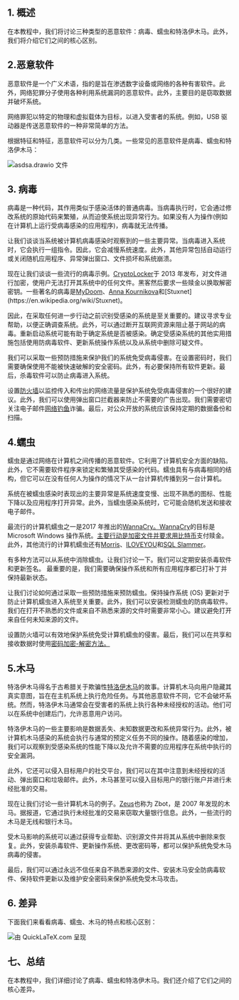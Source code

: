 ## 1. 概述

在本教程中，我们将讨论三种类型的恶意软件：病毒、蠕虫和特洛伊木马。此外，我们将介绍它们之间的核心区别。

## 2.恶意软件

恶意软件是一个广义术语，指的是旨在渗透数字设备或网络的各种有害软件。此外，网络犯罪分子使用各种利用系统漏洞的恶意软件。此外，主要目的是窃取数据并破坏系统。

网络罪犯以特定的物理和虚拟载体为目标，以进入受害者的系统。例如，USB 驱动器是传送恶意软件的一种非常简单的方法。

根据特征和特征，恶意软件可以分为几类。一些常见的恶意软件是病毒、蠕虫和特洛伊木马：

![asdsa.drawio 文件](https://www.baeldung.com/wp-content/uploads/sites/4/2022/04/asdsa.drawio.png)

## 3. 病毒

病毒是一种代码，其作用类似于感染活体的普通病毒。当病毒执行时，它会通过修改系统的原始代码来繁殖，从而迫使系统出现异常行为。如果没有人为操作(例如在计算机上运行受病毒感染的应用程序)，病毒就无法传播。

让我们谈谈当系统被计算机病毒感染时观察到的一些主要异常。当病毒进入系统时，它会执行一组指令。因此，它会减慢系统速度。此外，其他异常包括自动运行或关闭随机应用程序、异常弹出窗口、文件损坏和系统崩溃。

现在让我们谈谈一些流行的病毒示例。[CryptoLocker](https://en.wikipedia.org/wiki/CryptoLocker)于 2013 年发布，对文件进行加密，使用户无法打开其系统中的任何文件。黑客然后要求一些赎金以换取解密密钥。一些著名的病毒是[MyDoom](https://en.wikipedia.org/wiki/Mydoom)、[Anna Kournikova](https://en.wikipedia.org/wiki/Anna_Kournikova_(computer_virus))和[Stuxnet](https://en.wikipedia.org/wiki/Stuxnet)。

因此，在采取任何进一步行动之前识别受感染的系统是至关重要的。建议寻求专业帮助，以便正确调查系统。此外，可以通过断开互联网资源来阻止基于网站的病毒。重新启动系统可能有助于确定系统是否被感染。确定受感染系统的其他实用措施包括使用防病毒软件、更新系统操作系统以及从系统中删除可疑文件。

我们可以采取一些预防措施来保护我们的系统免受病毒侵害。在设置密码时，我们需要确保使用不能被快速破解的安全密码。此外，有必要保持所有软件更新。最后，杀毒软件可以防止病毒进入系统。

设置[防火墙](https://www.baeldung.com/cs/firewalls-intro)以监控传入和传出的网络流量是保护系统免受病毒侵害的一个很好的建议。此外，我们可以使用弹出窗口拦截器来防止不需要的广告出现。我们需要密切关注电子邮件[网络钓鱼](https://en.wikipedia.org/wiki/Phishing)诈骗。最后，对公众开放的系统应该保持定期的数据备份和扫描。

## 4.蠕虫

蠕虫是通过网络在计算机之间传播的恶意软件。它利用了计算机安全方面的缺陷。此外，它不需要软件程序来锁定和繁殖其受感染的代码。蠕虫具有与病毒相同的结构，但它可以在没有任何人为操作的情况下从一台计算机传播到另一台计算机。

系统在被蠕虫感染时表现出的主要异常是系统速度变慢、出现不熟悉的图标、性能下降以及应用程序打开异常。此外，当蠕虫感染系统时，它可能会随机发送和接收电子邮件。

最流行的计算机蠕虫之一是2017 年推出的[WannaCry。WannaCry](https://en.wikipedia.org/wiki/WannaCry_ransomware_attack)的目标是 Microsoft Windows 操作系统。[主要行动是加密文件并要求用比特币](https://en.wikipedia.org/wiki/Bitcoin)支付赎金。此外，其他流行的计算机蠕虫还有[Morris](https://en.wikipedia.org/wiki/Morris_worm)、[ILOVEYOU](https://en.wikipedia.org/wiki/ILOVEYOU)和[SQL Slammer](https://en.wikipedia.org/wiki/SQL_Slammer)。

有多种方法可以从系统中消除蠕虫。让我们讨论一下。我们可以定期安装杀毒软件和更新签名。 最重要的是，我们需要确保操作系统和所有应用程序都已打补丁并保持最新状态。

让我们讨论如何通过采取一些预防措施来预防蠕虫。保持操作系统 (OS) 更新对于防止计算机蠕虫进入系统至关重要。此外，我们可以安装检测蠕虫的防病毒软件。我们在打开不熟悉的文件或来自不熟悉来源的文件时需要非常小心。建议避免打开来自任何未知来源的文件。

设置防火墙可以有效地保护系统免受计算机蠕虫的侵害。最后，我们可以在共享和接收数据时使用[密码加密-解密方法。](https://www.baeldung.com/java-cipher-class)

## 5.木马

特洛伊木马得名于古希腊关于欺骗性[特洛伊木马](https://en.wikipedia.org/wiki/Trojan_Horse)的故事。计算机木马向用户隐藏其真实意图，旨在在主机系统上执行危险任务。与其他恶意软件不同，它不会破坏系统。然而，特洛伊木马通常会在受害者的系统上执行各种未经授权的活动。他们可以在系统中创建后门，允许恶意用户访问。

特洛伊木马的一些主要影响是数据丢失、未知数据更改和系统异常行为。此外，被计算机木马感染的系统会执行与通常的预定义任务不同的操作。随着感染的增加，我们可以观察到受感染系统的性能下降以及允许不需要的应用程序在系统中执行的安全漏洞。

此外，它还可以侵入目标用户的社交平台，我们可以在其中注意到未经授权的活动、弹出窗口和垃圾邮件。此外，木马甚至可以侵入目标用户的银行账户并进行未经批准的交易。

现在让我们讨论一些计算机木马的例子。[Zeus](https://en.wikipedia.org/wiki/Zeus_(malware))也称为 Zbot，是 2007 年发现的木马。据报道，它通过执行未经批准的交易来窃取大量银行信息。此外，一些流行的木马是无线和银行木马。

受木马影响的系统可以通过获得专业帮助、识别源文件并将其从系统中删除来恢复。此外，安装杀毒软件、更新操作系统、更改密码等，都可以保护系统免受木马病毒的侵害。

最后，我们可以通过永远不信任来自不熟悉来源的文件、安装木马安全防病毒软件、保持软件更新以及维护安全密码来保护系统免受木马攻击。

## 6. 差异

下面我们来看看病毒、蠕虫、木马的特点和核心区别：

![由 QuickLaTeX.com 呈现](https://www.baeldung.com/wp-content/ql-cache/quicklatex.com-c5b01d8512ebb52a7106bbfbbbcc8d37_l3.svg)

## 七、总结

在本教程中，我们详细讨论了病毒、蠕虫和特洛伊木马。我们还介绍了它们之间的核心差异。